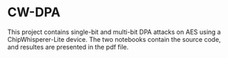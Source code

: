 # CW-DPA

This project contains single-bit and multi-bit DPA attacks on AES using a ChipWhisperer-Lite device. The two notebooks contain the source code, and resultes are presented in the pdf file. 
